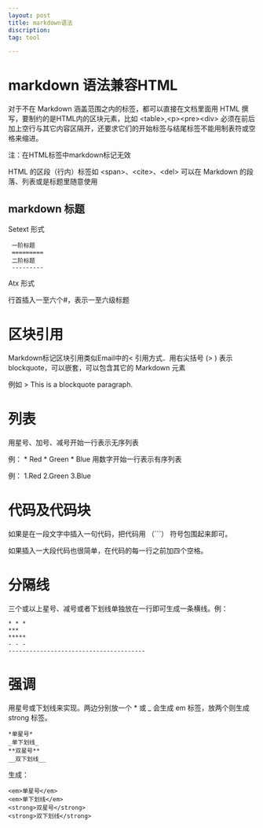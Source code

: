 ```yaml
---
layout: post
title: markdown语法
discription: 
tag: tool

---
```


 markdown 语法兼容HTML
=======

  对于不在 Markdown 涵盖范围之内的标签，都可以直接在文档里面用 HTML 撰写，要制约的是HTML内的区块元素，比如 &lt;table&gt;,&lt;p&gt;&lt;pre&gt;&lt;div&gt; 必须在前后加上空行与其它内容区隔开，还要求它们的开始标签与结尾标签不能用制表符或空格来缩进。
  
  注：在HTML标签中markdown标记无效
  
  HTML 的区段（行内）标签如 &lt;span&gt;、&lt;cite&gt;、&lt;del&gt; 可以在 Markdown 的段落、列表或是标题里随意使用
  
 markdown 标题
--- 
 Setext 形式	 
 
 	 一阶标题
 	 ========= 
 	 二阶标题
 	 ---------
 Atx 形式

  行首插入一至六个#，表示一至六级标题

区块引用
=======
 Markdown标记区块引用类似Email中的< 引用方式．用右尖括号 (> ) 表示 blockquote，可以嵌套，可以包含其它的 Markdown 元素

 例如
	 > This is a blockquote paragraph.

 列表
=======

 用星号、加号、减号开始一行表示无序列表

 例：
	*   Red
	*   Green
	*   Blue
 用数字开始一行表示有序列表

 例：
	1.Red
	2.Green
	3.Blue
	
代码及代码块
=======

如果是在一段文字中插入一句代码，把代码用 （```） 符号包围起来即可。

如果插入一大段代码也很简单，在代码的每一行之前加四个空格。

分隔线
====

三个或以上星号、减号或者下划线单独放在一行即可生成一条横线。例：

	* * *
	***
	*****
	- - -
	---------------------------------------

强调
====

用星号或下划线来实现。两边分别放一个 * 或 _ 会生成 em 标签，放两个则生成 strong 标签。

	*单星号*
	_单下划线_
	**双星号**
	__双下划线__

生成：

	<em>单星号</em>
	<em>单下划线</em>
	<strong>双星号</strong>
	<strong>双下划线</strong>

